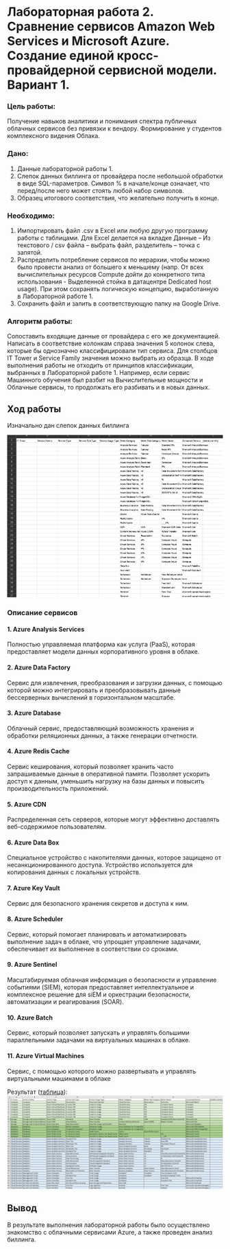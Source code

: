 # Лабораторная работа 2. Сравнение сервисов Amazon Web Services и Microsoft Azure. Создание единой кросс-провайдерной сервисной модели. Вариант 1.

### Цель работы:

Получение навыков аналитики и понимания спектра публичных облачных сервисов без привязки к вендору. Формирование у студентов комплексного видения Облака. 

### Дано:

1. Данные лабораторной работы 1.
2. Слепок данных биллинга от провайдера после небольшой обработки в виде SQL-параметров. Символ % в начале/конце означает, что перед/после него может стоять любой набор символов.
3. Образец итогового соответствия, что желательно получить в конце. 

### Необходимо:

1. Импортировать файл .csv в Excel или любую другую программу работы с таблицами. Для Excel делается на вкладке Данные – Из текстового / csv файла – выбрать файл, разделитель – точка с запятой.
2. Распределить потребление сервисов по иерархии, чтобы можно было провести анализ от большего к меньшему (напр. От всех вычислительных ресурсов Compute дойти до конкретного типа использования - Выделенной стойка в датацентре Dedicated host usage). При этом сохранять логическую концепцию, выработанную в Лабораторной работе 1.
3. Сохранить файл и залить в соответствующую папку на Google Drive.

### Алгоритм работы:

Сопоставить входящие данные от провайдера с его же документацией. Написать в соответствие колонкам справа значения 5 колонок слева, которые бы однозначно классифицировали тип сервиса. Для столбцов IT Tower и Service Family значения можно выбрать из образца. В ходе выполнения работы не отходить от принципов классификации, выбранных в Лабораторной работе 1. Например, если сервис Машинного обучения был разбит на Вычислительные мощности и Облачные сервисы, то продолжать его разбивать и в новых данных.

## Ход работы

Изначально дан слепок данных биллинга

![Исходные данные](https://github.com/lisalaktionova/itmo_devops-clouds/blob/main/Clouds/Labs/Lab_2/1.png)

### Описание сервисов

#### 1. Azure Analysis Services

Полностью управляемая платформа как услуга (PaaS), которая предоставляет модели данных корпоративного уровня в облаке.

#### 2. Azure Data Factory

Сервис для извлечения, преобразования и загрузки данных, с помощью которой можно интегрировать и преобразовывать данные бессерверных вычислений в горизонтальном масштабе.

#### 3. Azure Database

Облачный сервис, предоставляющий возможность хранения и обработки реляционных данных, а также генерации отчетности.

#### 4. Azure Redis Cache

Сервис кеширования, который позволяет хранить часто запрашиваемые данные в оперативной памяти. Позволяет ускорить доступ к данным, уменьшить нагрузку на базы данных и повысить производительность приложений.

#### 5. Azure CDN

Распределенная сеть серверов, которые могут эффективно доставлять веб-содержимое пользователям.

#### 6. Azure Data Box

Специальное устройство с накопителями данных, которое защищено от несанкционированного доступа. Устройство используется для копирования данных с локальных устройств.

#### 7. Azure Key Vault

Сервис для безопасного хранения секретов и доступа к ним.

#### 8. Azure Scheduler

Сервис, который помогает планировать и автоматизировать выполнение задач в облаке, что упрощает управление задачами, обеспечивает их выполнение в соответствии со сроками.

#### 9. Azure Sentinel

Масштабируемая облачная информация о безопасности и управление событиями (SIEM), которая предоставляет интеллектуальное и комплексное решение для siEM и оркестрации безопасности, автоматизации и реагирования (SOAR).

#### 10. Azure Batch

Сервис, который позволяет запускать и управлять большими параллельными задачами на виртуальных машинах в облаке.

#### 11. Azure Virtual Machines

Сервис, с помощью которого можно развертывать и управлять виртуальными машинами в облаке

Результат ([таблица](https://drive.google.com/file/d/1vxXnoHGCprxDeb4CZXeKhywHHImehOOP/view?usp=drive_link)):
![Итог](https://github.com/lisalaktionova/itmo_devops-clouds/blob/main/Clouds/Labs/Lab_2/2.png)

## Вывод

В результате выполнения лабораторной работы было осуществлено знакомство с облачными сервисами Azure, а также проведен анализ биллинга.
